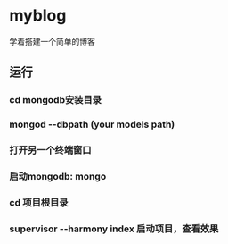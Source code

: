 # myblog
学着搭建一个简单的博客
## 运行
### cd mongodb安装目录
### mongod --dbpath (your models path)
### 打开另一个终端窗口
### 启动mongodb: mongo 
### cd 项目根目录
### supervisor --harmony index 启动项目，查看效果

